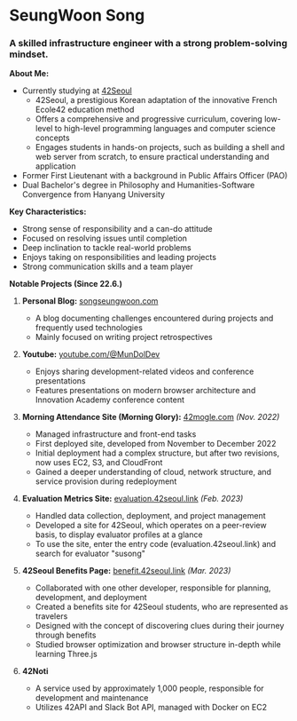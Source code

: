 # SeungWoon Song

### A skilled infrastructure engineer with a strong problem-solving mindset.

**About Me:**
- Currently studying at [42Seoul](https://42seoul.kr)
    - 42Seoul, a prestigious Korean adaptation of the innovative French Ecole42 education method
    - Offers a comprehensive and progressive curriculum, covering low-level to high-level programming languages and computer science concepts
    - Engages students in hands-on projects, such as building a shell and web server from scratch, to ensure practical understanding and application
- Former First Lieutenant with a background in Public Affairs Officer (PAO)
- Dual Bachelor's degree in Philosophy and Humanities-Software Convergence from Hanyang University

**Key Characteristics:**
- Strong sense of responsibility and a can-do attitude
- Focused on resolving issues until completion
- Deep inclination to tackle real-world problems
- Enjoys taking on responsibilities and leading projects
- Strong communication skills and a team player

**Notable Projects (Since 22.6.)**

1. **Personal Blog:** [songseungwoon.com](https://songseungwoon.com)
    - A blog documenting challenges encountered during projects and frequently used technologies
    - Mainly focused on writing project retrospectives

2. **Youtube:** [youtube.com/@MunDolDev](https://www.youtube.com/@MunDolDev)
    - Enjoys sharing development-related videos and conference presentations
    - Features presentations on modern browser architecture and Innovation Academy conference content

3. **Morning Attendance Site (Morning Glory):** [42mogle.com](https://42mogle.com) _(Nov. 2022)_
    - Managed infrastructure and front-end tasks
    - First deployed site, developed from November to December 2022
    - Initial deployment had a complex structure, but after two revisions, now uses EC2, S3, and CloudFront
    - Gained a deeper understanding of cloud, network structure, and service provision during redeployment

4. **Evaluation Metrics Site:** [evaluation.42seoul.link](https://evaluation.42seoul.link) _(Feb. 2023)_
    - Handled data collection, deployment, and project management
    - Developed a site for 42Seoul, which operates on a peer-review basis, to display evaluator profiles at a glance
    - To use the site, enter the entry code (evaluation.42seoul.link) and search for evaluator "susong"

5. **42Seoul Benefits Page:** [benefit.42seoul.link](https://benefit.42seoul.link) _(Mar. 2023)_
    - Collaborated with one other developer, responsible for planning, development, and deployment
    - Created a benefits site for 42Seoul students, who are represented as travelers
    - Designed with the concept of discovering clues during their journey through benefits
    - Studied browser optimization and browser structure in-depth while learning Three.js

6. **42Noti**
    - A service used by approximately 1,000 people, responsible for development and maintenance
    - Utilizes 42API and Slack Bot API, managed with Docker on EC2


